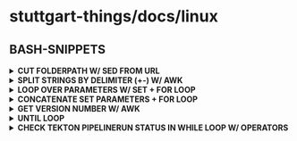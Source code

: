 # stuttgart-things/docs/linux

## BASH-SNIPPETS

<details><summary><b>CUT FOLDERPATH W/ SED FROM URL</b></summary>

```bash
git clone https://github.com/stuttgart-things/stuttgart-things.git
cd $(echo $(params.REPO_URL) | sed 's|.*/||' | sed 's/.git//g')
# https://github.com/stuttgart-things/stuttgart-things.git -> stuttgart-things
```

</details>

<details><summary><b>SPLIT STRINGS BY DELIMITER (+-) W/ AWK</b></summary>

```bash
path=$(awk -F+- '{print $1}' <<< 'git/data/github:token+-false+-GITHUB_TOKEN') # =git/data/github:token
convert=$(awk -F+- '{print $2}' <<< 'git/data/github:token+-false+-GITHUB_TOKEN') # =false
token=$(awk -F+- '{print $3}' <<< 'git/data/github:token+-false+-GITHUB_TOKEN') # =GITHUB_TOKEN
```

</details>

<details><summary><b>LOOP OVER PARAMETERS W/ SET + FOR LOOP</b></summary>

```bash
set great foo bar # set parameters
echo "$@" # test output
for argument in "$@"; do echo $argument ; done # loop over parameters

# loop over parameters andchange +- to : w/ sed
for argument in "$@"; do echo $argument | sed -e "s/+-/: /g" ; done
```

</details>

<details><summary><b>CONCATENATE SET PARAMETERS + FOR LOOP</b></summary>

```bash
set 'scanners vuln' 'timeout 30m'
output=" "; for argument in "$@"; do output=${output}'--'$argument' '; done
echo ${output} #--scanners vuln --timeout 30m
```

</details>

<details><summary><b>GET VERSION NUMBER W/ AWK</b></summary>

```bash
python3 --version # Python 3.10.12
python3 --version | awk '{print $2}' # 3.10.12
```

</details>

<details><summary><b>UNTIL LOOP</b></summary>

```bash
#!/bin/bash

until skopeo inspect docker://registry.fedoraproject.org/fedora:latest
do
    echo checking..
    sleep 1
done
```

</details>

<details><summary><b>CHECK TEKTON PIPELINERUN STATUS IN WHILE LOOP W/ OPERATORS</b></summary>

```bash
#!/bin/bash
sleep=10
failed_prs=0
succeeded_prs=0
retries=0
max_retries=3

all_prs=$(tkn pr list -n tektoncd | grep -c alpine)
echo all pipelineRuns: ${all_prs}

while [[ ${failed_prs} -le 0  ]] || [[ ${succeeded_prs} -eq ${all_prs} ]] || [[ ${retries} -eq ${max_retries} ]]
do
    echo ${retries_left} retries left
    echo check/retry in ${sleep} seconds..
    sleep ${sleep}

    failed_prs=$(tkn pr list -n tektoncd | grep alpine | grep -c Failed)
    echo Failed pipelineRuns: ${failed_prs}
    tkn pr list -n tektoncd | grep alpine | grep Failed

    succeeded_prs=$(tkn pr list -n tektoncd | grep alpine | grep -c Succeeded)
    echo Succeeded pipelineRuns: ${succeeded_prs}
    tkn pr list -n tektoncd | grep alpine | grep Succeeded

    retries=`expr ${retries} + 1`
    retries_left=`expr ${max_retries} - ${retries}`
done

echo "Done watching pipelineRuns!"
echo Failed pipelineRuns: ${failed_prs}
echo Succeeded pipelineRuns: ${succeeded_prs}
```

</details>
